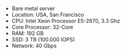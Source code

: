 - Bare metal server
- Location: USA, San Francisco
- CPU: Intel Xeon Processor E5-2670, 3.3 Ghz
- Core Processor: 32-Core
- RAM: 192 GB
- SSD: 3 TB (100.000 IOPS)
- Network: 40 Gbps
